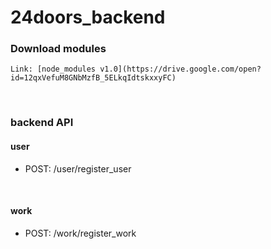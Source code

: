 # 24doors_backend

### Download modules

```
Link: [node_modules v1.0](https://drive.google.com/open?id=12qxVefuM8GNbMzfB_5ELkqIdtskxxyFC)
```
<br/>

### backend API

#### user

* POST: /user/register_user<br/>
<br/>

#### work

* POST: /work/register_work<br/>
<br/>